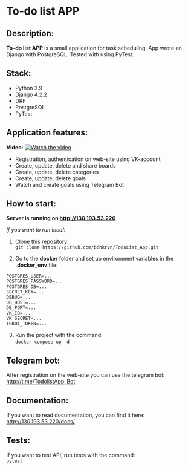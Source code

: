 # To-do list APP

## Description:
**To-do list APP** is a small application for task scheduling. 
App wrote on Django with PostgreSQL. Tested with using PyTest.

## Stack:
* Python 3.9
* Django 4.2.2
* DRF
* PostgreSQL
* PyTest

## Application features:
**Video:**
[![Watch the video](https://img.youtube.com/vi/ZSD_q8A-bYE/maxres3.jpg)](https://youtu.be/ZSD_q8A-bYE)

- Registration, authentication on web-site using VK-account
- Create, update, delete and share boards
- Create, update, delete categories
- Create, update, delete goals
- Watch and create goals using Telegram Bot

## How to start:
**Server is running on http://130.193.53.220**

*If you want to run local:*
1) Clone this repository:    
`git clone https://github.com/bchkrvn/TodoList_App.git`


2) Go to the **docker** folder and set up environment variables in the **.docker_env** file:  
```
POSTGRES_USER=...
POSTGRES_PASSWORD=...
POSTGRES_DB=...
SECRET_KEY=...
DEBUG=...
DB_HOST=...
DB_PORT=...
VK_ID=...
VK_SECRET=...
TGBOT_TOKEN=...
```

3)  Run the project with the command:  
`docker-compose up -d`

## Telegram bot:
After registration on the web-site you can use the telegram bot:
http://t.me/TodolistApp_Bot

## Documentation:
If you want to read documentation, you can find it here: http://130.193.53.220/docs/

## Tests:
If you want to test API, run tests with the command:  
`pytest`